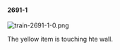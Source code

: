 #### 2691-1
![train-2691-1-0.png](https://github.com/lil-lab/nlvr/raw/master/nlvr/train/images/47/train-2691-1-0.png "train-2691-1-0.png")

The yellow item is touching hte wall.